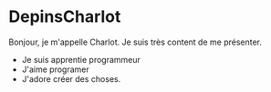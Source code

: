 # DepinsCharlot
Bonjour, je m'appelle Charlot. Je suis très content de me présenter. 
- Je suis apprentie programmeur
- J'aime programer
- J'adore créer des choses. 
